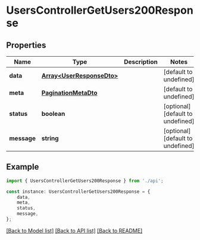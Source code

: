 # UsersControllerGetUsers200Response


## Properties

Name | Type | Description | Notes
------------ | ------------- | ------------- | -------------
**data** | [**Array&lt;UserResponseDto&gt;**](UserResponseDto.md) |  | [default to undefined]
**meta** | [**PaginationMetaDto**](PaginationMetaDto.md) |  | [default to undefined]
**status** | **boolean** |  | [optional] [default to undefined]
**message** | **string** |  | [optional] [default to undefined]

## Example

```typescript
import { UsersControllerGetUsers200Response } from './api';

const instance: UsersControllerGetUsers200Response = {
    data,
    meta,
    status,
    message,
};
```

[[Back to Model list]](../README.md#documentation-for-models) [[Back to API list]](../README.md#documentation-for-api-endpoints) [[Back to README]](../README.md)

